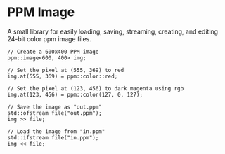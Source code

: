 # PPM Image
A small library for easily loading, saving, streaming, creating, and editing 24-bit color ppm image files.

```
// Create a 600x400 PPM image
ppm::image<600, 400> img;

// Set the pixel at (555, 369) to red
img.at(555, 369) = ppm::color::red;

// Set the pixel at (123, 456) to dark magenta using rgb
img.at(123, 456) = ppm::color(127, 0, 127);

// Save the image as "out.ppm"
std::ofstream file("out.ppm");
img >> file;

// Load the image from "in.ppm"
std::ifstream file("in.ppm");
img << file;
```
